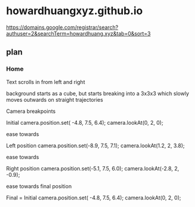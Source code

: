 # howardhuangxyz.github.io

https://domains.google.com/registrar/search?authuser=2&searchTerm=howardhuang.xyz&tab=0&sort=3


## plan

### Home

Text scrolls in from left and right


background starts as a cube, but starts breaking into a 3x3x3 which slowly moves outwards on straight trajectories


Camera breakpoints

Initial 
    camera.position.set( -4.8, 7.5, 6.4);
    camera.lookAt(0, 2, 0);

ease towards

Left position
    camera.position.set(-8.9, 7.5, 7.1);
    camera.lookAt(1.2, 2, 3.8);

ease towards

Right position
    camera.position.set(-5.1, 7.5, 6.0);
    camera.lookAt(-2.8, 2, -0.9);

ease towards final position

Final = Initial
    camera.position.set( -4.8, 7.5, 6.4);
    camera.lookAt(0, 2, 0);

